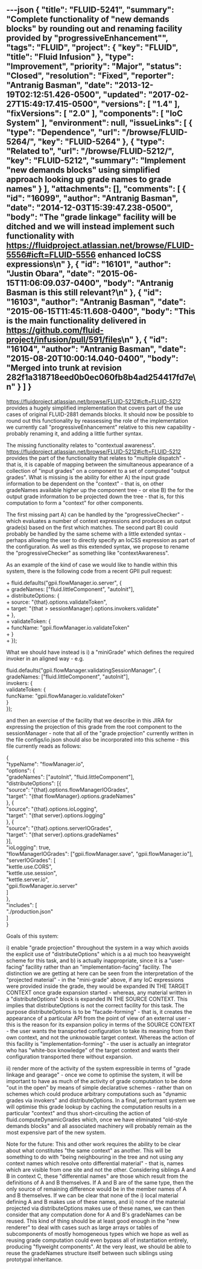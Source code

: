 ---json
{
  "title": "FLUID-5241",
  "summary": "Complete functionality of \"new demands blocks\" by rounding out and renaming facility provided by \"progressiveEnhancement\"",
  "tags": "FLUID",
  "project": {
    "key": "FLUID",
    "title": "Fluid Infusion"
  },
  "type": "Improvement",
  "priority": "Major",
  "status": "Closed",
  "resolution": "Fixed",
  "reporter": "Antranig Basman",
  "date": "2013-12-19T02:12:51.426-0500",
  "updated": "2017-02-27T15:49:17.415-0500",
  "versions": [
    "1.4"
  ],
  "fixVersions": [
    "2.0"
  ],
  "components": [
    "IoC System"
  ],
  "environment": null,
  "issueLinks": [
    {
      "type": "Dependence",
      "url": "/browse/FLUID-5264/",
      "key": "FLUID-5264"
    },
    {
      "type": "Related to",
      "url": "/browse/FLUID-5212/",
      "key": "FLUID-5212",
      "summary": "Implement \"new demands blocks\" using simplified approach looking up grade names to grade names"
    }
  ],
  "attachments": [],
  "comments": [
    {
      "id": "16099",
      "author": "Antranig Basman",
      "date": "2014-12-03T15:39:47.238-0500",
      "body": "The \"grade linkage\" facility will be ditched and we will instead implement such functionality with <https://fluidproject.atlassian.net/browse/FLUID-5556#icft=FLUID-5556> enhanced IoCSS expressions\n"
    },
    {
      "id": "16101",
      "author": "Justin Obara",
      "date": "2015-06-15T11:06:09.037-0400",
      "body": "Antranig Basman is this still relevant?\n"
    },
    {
      "id": "16103",
      "author": "Antranig Basman",
      "date": "2015-06-15T11:45:11.608-0400",
      "body": "This is the main functionality delivered in <https://github.com/fluid-project/infusion/pull/591/files>\n"
    },
    {
      "id": "16104",
      "author": "Antranig Basman",
      "date": "2015-08-20T10:00:14.040-0400",
      "body": "Merged into trunk at revision 282f1a318718eed0b0ec060fb8b4ad254417fd7e\n"
    }
  ]
}
---
<https://fluidproject.atlassian.net/browse/FLUID-5212#icft=FLUID-5212> provides a hugely simplified implementation that covers part of the use cases of original FLUID-2881 demands blocks. It should now be possible to round out this functionality by reassessing the role of the implementation we currently call "progressiveEnhancement" relative to this new capability - probably renaming it, and adding a little further syntax.

The missing functionality relates to "contextual awareness". <https://fluidproject.atlassian.net/browse/FLUID-5212#icft=FLUID-5212> provides the part of the functionality that relates to "multiple dispatch" - that is, it is capable of mapping between the simultaneous appearance of a collection of "input grades" on a component to a set of computed "output grades". What is missing is the ability for either A) the input grade information to be dependent on the "context" - that is, on other gradeNames available higher up the component tree - or else B) the for the output grade information to be projected down the tree - that is, for this computation to form a "context" for other components.

The first missing part A) can be handled by the "progressiveChecker" - which evaluates a number of context expressions and produces an output grade(s) based on the first which matches. The second part B) could probably be handled by the same scheme with a little extended syntax - perhaps allowing the user to directly specify an IoCSS expression as part of the configuration. As well as this extended syntax, we propose to rename the "progressiveChecker" as something like "contextAwareness".

As an example of the kind of case we would like to handle within this system, there is the following code from a recent GPII pull request:

\+    fluid.defaults("gpii.flowManager.io.server", {\
\+        gradeNames: \["fluid.littleComponent", "autoInit"],\
\+        distributeOptions: {\
\+            source: "{that}.options.validateToken",\
\+            target: "{that > sessionManager}.options.invokers.validate"\
\+        },\
\+        validateToken: {\
\+            funcName: "gpii.flowManager.io.validateToken"\
\+        }\
\+    });

What we should have instead is i) a "miniGrade" which defines the required invoker in an aligned way - e.g.

fluid.defaults("gpii.flowManager.validatingSessionManager", {\
gradeNames: \["fluid.littleComponent", "autoInit"],\
invokers: {\
validateToken: {\
funcName: "gpii.flowManager.io.validateToken"\
}\
});

and then an exercise of the facility that we describe in this JIRA for expressing the projection of this grade from the root component to the sessionManager - note that all of the "grade projection" currently written in the file configs/io.json should also be incorporated into this scheme - this file currently reads as follows:

{\
"typeName": "flowManager.io",\
"options": {\
"gradeNames": \["autoInit", "fluid.littleComponent"],\
"distributeOptions": \[{\
"source": "{that}.options.flowManagerIOGrades",\
"target": "{that flowManager}.options.gradeNames"\
}, {\
"source": "{that}.options.ioLogging",\
"target": "{that server}.options.logging"\
}, {\
"source": "{that}.options.serverIOGrades",\
"target": "{that server}.options.gradeNames"\
}],\
"ioLogging": true,\
"flowManagerIOGrades": \["gpii.flowManager.save", "gpii.flowManager.io"],\
"serverIOGrades": \[\
"kettle.use.CORS",\
"kettle.use.session",\
"kettle.server.io",\
"gpii.flowManager.io.server"\
]\
},\
"includes": \[\
"./production.json"\
]\
}

Goals of this system:

i) enable "grade projection" throughout the system in a way which avoids the explicit use of "distributeOptions" which is a a) much too heavyweight scheme for this task, and b) is actually inappropriate, since it is a "user-facing" facility rather than an "implementation-facing" facility. The distinction we are getting at here can be seen from the interpretation of the "projected material" - in the "mini-grade" above, if any IoC expressions were provided inside the grade, they would be expanded IN THE TARGET CONTEXT once grade expansion started - whereas, any material written in a "distributeOptions" block is expanded IN THE SOURCE CONTEXT. This implies that distributeOptions is not the correct facility for this task. The purpose distributeOptions is to be "facade-forming" - that is, it creates the appearance of a particular API from the point of view of an external user - this is the reason for its expansion policy in terms of the SOURCE CONTEXT - the user wants the transported configuration to take its meaning from their own context, and not the unknowable target context. Whereas the action of this facility is "implementation-forming" - the user is actually an integrator who has "white-box knowledge" of the target context and wants their configuration transported there without expansion.

ii) render more of the activity of the system expressible in terms of "grade linkage and gearage" - once we come to optimise the system, it will be important to have as much of the activity of grade computation to be done "out in the open" by means of simple declarative schemes - rather than on schemes which could produce arbitrary computations such as "dynamic grades via invokers" and distributeOptions. In a final, performant system we will optimise this grade lookup by caching the computation results in a particular "context" and thus short-circuiting the action of fluid.computeDynamicGrades which, once we have eliminated "old-style demands blocks" and all associated machinery will probably remain as the most expensive part of the new system.

Note for the future: This and other work requires the ability to be clear about what constitutes "the same context" as another. This will be something to do with "being neighbouring in the tree and not using any context names which resolve onto differential material" - that is, names which are visible from one site and not the other. Considering siblings A and B in context C, these "differential names" are those which result from the definitions of A and B themselves. If A and B are of the same type, then the only source of remaining difference would be in the member names of A and B themselves. If we can be clear that none of the i) local material defining A and B makes use of these names, and ii) none of the material projected via distributeOptions makes use of these names, we can then consider that any computation done for A and B's gradeNames can be reused. This kind of thing should be at least good enough in the "new renderer" to deal with cases such as large arrays or tables of subcomponents of mostly homogeneous types which we hope as well as reusing grade computation could even bypass all of instantiation entirely, producing "flyweight components". At the very least, we should be able to reuse the gradeNames structure itself between such siblings using prototypal inheritance.

        